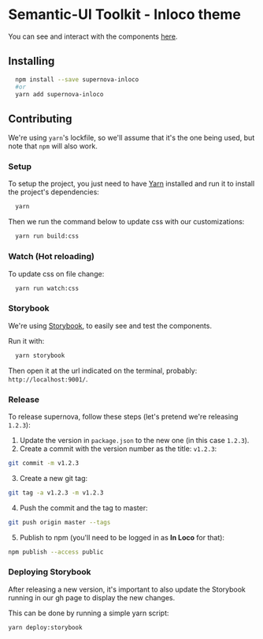 # Semantic-UI Toolkit - Inloco theme

You can see and interact with the components [here](https://inloco.github.io/supernova-inloco/).

## Installing

```sh
  npm install --save supernova-inloco
  #or
  yarn add supernova-inloco
```

## Contributing

We're using `yarn`'s lockfile, so we'll assume that it's the one being used, but note that `npm` will also work.

### Setup

To setup the project, you just need to have [Yarn](https://yarnpkg.com/en/) installed and run it to install the project's dependencies:

```sh
  yarn
```
Then we run the command below to update css with our customizations:

```sh
  yarn run build:css
```

### Watch (Hot reloading)

To update css on file change:

```sh
  yarn run watch:css
```

### Storybook

We're using [Storybook](https://storybook.js.org/), to easily see and test the components.

Run it with:

```sh
  yarn storybook
```

Then open it at the url indicated on the terminal, probably: `http://localhost:9001/`.

### Release

To release supernova, follow these steps (let's pretend we're releasing `1.2.3`):

1. Update the version in `package.json` to the new one (in this case `1.2.3`).
2. Create a commit with the version number as the title: `v1.2.3`:
```sh
git commit -m v1.2.3
```
3. Create a new git tag:
```sh
git tag -a v1.2.3 -m v1.2.3
```
4. Push the commit and the tag to master:
```sh
git push origin master --tags
```
5. Publish to npm (you'll need to be logged in as **In Loco** for that):
```sh
npm publish --access public
```

### Deploying Storybook

After releasing a new version, it's important to also update the Storybook running in our gh page to display the new changes.

This can be done by running a simple yarn script:

```sh
yarn deploy:storybook
```
